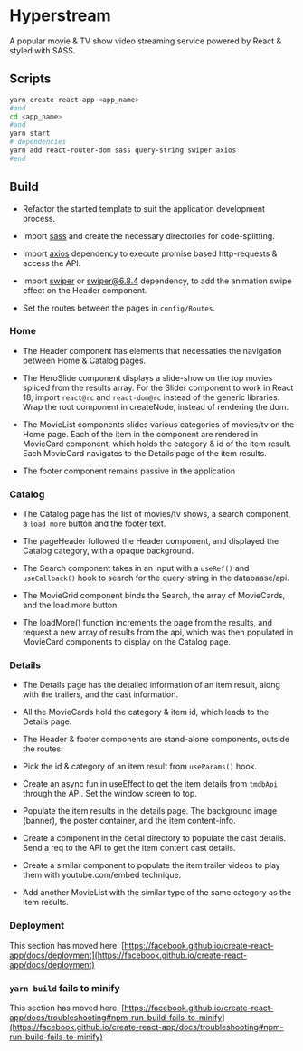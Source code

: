 # Hyperstream

A popular movie & TV show video streaming service powered by React & styled with SASS.

## Scripts

```bash
yarn create react-app <app_name>
#and
cd <app_name>
#and
yarn start
# dependencies
yarn add react-router-dom sass query-string swiper axios
#end
```

## Build

- Refactor the started template to suit the application development process.

- Import [sass](https://sass-lang.com/install) and create the necessary directories for code-splitting.
- Import [axios](https://github.com/axios/axios) dependency to execute promise based http-requests & access the API.

- Import [swiper](https://swiperjs.com/react) or [swiper@6.8.4](https://www.npmjs.com/package/swiper/v/6.8.4) dependency, to add the animation swipe effect on the Header component.

- Set the routes between the pages in `config/Routes`.

### Home

- The Header component has elements that necessaties the navigation between Home & Catalog pages.

- The HeroSlide component displays a slide-show on the top movies spliced from the results array. For the Slider component to work in React 18, import `react@rc` and `react-dom@rc` instead of the generic libraries. Wrap the root component in createNode, instead of rendering the dom.

- The MovieList components slides various categories of movies/tv on the Home page. Each of the item in the component are rendered in MovieCard component, which holds the category & id of the item result. Each MovieCard navigates to the Details page of the item results.
- The footer component remains passive in the application

### Catalog

- The Catalog page has the list of movies/tv shows, a search component, a `load more` button and the footer text.

- The pageHeader followed the Header component, and displayed the Catalog category, with a opaque background.
- The Search component takes in an input with a `useRef()` and `useCallback()` hook to search for the query-string in the databaase/api.
- The MovieGrid component binds the Search, the array of MovieCards, and the load more button.
- The loadMore() function increments the page from the results, and request a new array of results from the api, which was then populated in MovieCard components to display on the Catalog page.

### Details

- The Details page has the detailed information of an item result, along with the trailers, and the cast information.
- All the MovieCards hold the category & item id, which leads to the Details page.
- The Header & footer components are stand-alone components, outside the routes.

- Pick the id & category of an item result from `useParams()` hook.
- Create an async fun in useEffect to get the item details from `tmdbApi` through the API. Set the window screen to top.

- Populate the item results in the details page. The background image (banner), the poster container, and the item content-info.

- Create a component in the detial directory to populate the cast details. Send a req to the API to get the item content cast details.

- Create a similar component to populate the item trailer videos to play them with youtube.com/embed technique.

- Add another MovieList with the similar type of the same category as the item results.

### Deployment

This section has moved here: [https://facebook.github.io/create-react-app/docs/deployment](https://facebook.github.io/create-react-app/docs/deployment)

### `yarn build` fails to minify

This section has moved here: [https://facebook.github.io/create-react-app/docs/troubleshooting#npm-run-build-fails-to-minify](https://facebook.github.io/create-react-app/docs/troubleshooting#npm-run-build-fails-to-minify)
